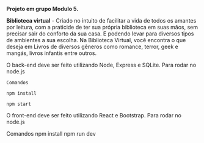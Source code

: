 **Projeto em grupo Modulo 5.**

**Biblioteca virtual** - Criado no intuito de facilitar a vida de todos os amantes por leitura, com a praticide de ter sua própria biblioteca em suas mãos, sem precisar sair do conforto da sua casa. E podendo levar para diversos tipos de ambientes a sua escolha.
Na Biblioteca Virtual, você encontra o que deseja em Livros de diversos gêneros como romance, terror, geek e mangás, livros infantis entre outros.

 O back-end deve ser feito utilizando Node, Express e SQLite.
Para rodar no node.js

  
   ` Comandos ` 
  
  ` npm install `
  
  ` npm start `

 O front-end deve ser feito utilizando React e Bootstrap.
Para rodar no node.js

 Comandos
 npm install
 npm run dev



 
